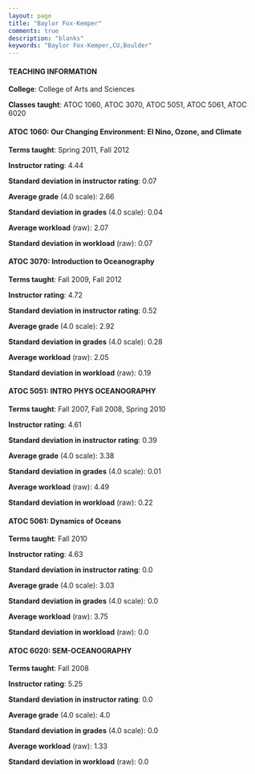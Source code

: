 ```yaml
---
layout: page
title: "Baylor Fox-Kemper" 
comments: true
description: "blanks"
keywords: "Baylor Fox-Kemper,CU,Boulder"
---
```

<head>
<script src="https://ajax.googleapis.com/ajax/libs/jquery/2.1.3/jquery.min.js"></script>
<script src="https://dl.dropboxusercontent.com/s/pc42nxpaw1ea4o9/highcharts.js?dl=0"></script>
<!-- <script src="../assets/js/highcharts.js"></script> -->
<style type="text/css">@font-face {
	font-family: "Bebas Neue";
	src: url(https://www.filehosting.org/file/details/544349/BebasNeue Regular.otf) format("opentype");
	}
	h1.Bebas { 
		font-family: "Bebas Neue", Verdana, Tahoma;
	}
</style>
</head>
	   
#### TEACHING INFORMATION

**College**: College of Arts and Sciences

**Classes taught**: ATOC 1060, ATOC 3070, ATOC 5051, ATOC 5061, ATOC 6020

#### ATOC 1060: Our Changing Environment: El Nino, Ozone, and Climate

**Terms taught**: Spring 2011, Fall 2012

**Instructor rating**: 4.44

**Standard deviation in instructor rating**: 0.07

**Average grade** (4.0 scale): 2.66

**Standard deviation in grades** (4.0 scale): 0.04

**Average workload** (raw): 2.07

**Standard deviation in workload** (raw): 0.07

#### ATOC 3070: Introduction to Oceanography

**Terms taught**: Fall 2009, Fall 2012

**Instructor rating**: 4.72

**Standard deviation in instructor rating**: 0.52

**Average grade** (4.0 scale): 2.92

**Standard deviation in grades** (4.0 scale): 0.28

**Average workload** (raw): 2.05

**Standard deviation in workload** (raw): 0.19

#### ATOC 5051: INTRO PHYS OCEANOGRAPHY

**Terms taught**: Fall 2007, Fall 2008, Spring 2010

**Instructor rating**: 4.61

**Standard deviation in instructor rating**: 0.39

**Average grade** (4.0 scale): 3.38

**Standard deviation in grades** (4.0 scale): 0.01

**Average workload** (raw): 4.49

**Standard deviation in workload** (raw): 0.22

#### ATOC 5061: Dynamics of Oceans

**Terms taught**: Fall 2010

**Instructor rating**: 4.63

**Standard deviation in instructor rating**: 0.0

**Average grade** (4.0 scale): 3.03

**Standard deviation in grades** (4.0 scale): 0.0

**Average workload** (raw): 3.75

**Standard deviation in workload** (raw): 0.0

#### ATOC 6020: SEM-OCEANOGRAPHY

**Terms taught**: Fall 2008

**Instructor rating**: 5.25

**Standard deviation in instructor rating**: 0.0

**Average grade** (4.0 scale): 4.0

**Standard deviation in grades** (4.0 scale): 0.0

**Average workload** (raw): 1.33

**Standard deviation in workload** (raw): 0.0

